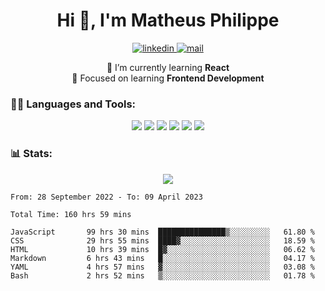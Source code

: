 
<h1 align="center">Hi 👋, I'm Matheus Philippe</h1>
<p align="center">
  <a href="https://www.linkedin.com/in/matheusphilippe-" target="_blank" rel="noopener noreferrer">
    <img alt="linkedin" src="https://img.shields.io/static/v1?label=&message=Linkedin&color=blue&logo=linkedin&style=for-the-badge" /> </a>
 
  <a href="mailto:matheus.philippe2002@gmail.com">
    <img alt="mail" src="https://img.shields.io/badge/Gmail-D14836?style=for-the-badge&logo=gmail&logoColor=white" /> </a>
 <div align='center'>
  🌱 I’m currently learning <strong>React</strong><br>
  📖 Focused on learning <strong>Frontend Development</strong>
</div>

   
</p>



<h3 align="left">🧑‍💻 Languages and Tools:</h3>

<p align="center">
  <img src="https://img.shields.io/badge/HTML5-E34F26?style=for-the-badge&logo=html5&logoColor=white" />
  <img src="https://img.shields.io/badge/CSS3-1572B6?style=for-the-badge&logo=css3&logoColor=white" />
  <img src="https://img.shields.io/badge/JavaScript-323330?style=for-the-badge&logo=javascript&logoColor=F7DF1E" /> 
  <img src="https://img.shields.io/badge/Git-F05032?style=for-the-badge&logo=git&logoColor=white" />
  <img src="https://img.shields.io/badge/Linux-FCC624?style=for-the-badge&logo=linux&logoColor=black" />
  <img src="https://img.shields.io/badge/VSCode-0078D4?style=for-the-badge&logo=visual%20studio%20code&logoColor=white" />
  
</p>

<h3 align="left"> 📊 Stats: </h3>

<p align="center">
  <img src="https://github-readme-stats.vercel.app/api/top-langs?username=mph7&show_icons=true&theme=tokyonight&hide_border=true&locale=en&langs_count=6&layout=compact" /> 



<!--START_SECTION:waka-->

```text
From: 28 September 2022 - To: 09 April 2023

Total Time: 160 hrs 59 mins

JavaScript       99 hrs 30 mins  ███████████████▒░░░░░░░░░   61.80 %
CSS              29 hrs 55 mins  ████▓░░░░░░░░░░░░░░░░░░░░   18.59 %
HTML             10 hrs 39 mins  █▓░░░░░░░░░░░░░░░░░░░░░░░   06.62 %
Markdown         6 hrs 43 mins   █░░░░░░░░░░░░░░░░░░░░░░░░   04.17 %
YAML             4 hrs 57 mins   ▓░░░░░░░░░░░░░░░░░░░░░░░░   03.08 %
Bash             2 hrs 52 mins   ▒░░░░░░░░░░░░░░░░░░░░░░░░   01.78 %
```

<!--END_SECTION:waka-->
</p>


